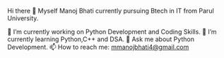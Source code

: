 Hi there 👋
Myself Manoj Bhati currently pursuing Btech in IT from Parul University.

🔭 I’m currently working on Python Development and Coding Skills.
🌱 I’m currently learning Python,C++ and DSA.
💬 Ask me about Python Development.
📫 How to reach me: mmanojbhati4@gmail.com
